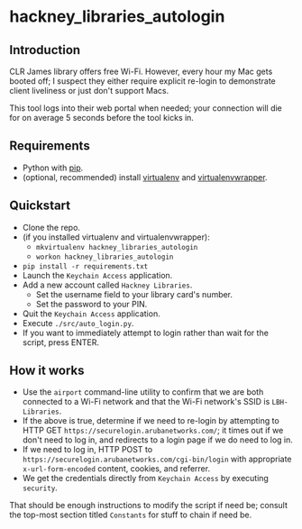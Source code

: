 # hackney_libraries_autologin

## Introduction

CLR James library offers free Wi-Fi. However, every hour my Mac gets booted off; I suspect they either require explicit re-login to demonstrate client liveliness or just don't support Macs.

This tool logs into their web portal when needed; your connection will die for on average 5 seconds before the tool kicks in.

## Requirements

-	Python with [pip](http://www.pip-installer.org/en/latest/installing.html).
-	(optional, recommended) install [virtualenv](http://www.virtualenv.org/en/latest/index.html) and [virtualenvwrapper](http://www.doughellmann.com/projects/virtualenvwrapper/).

## Quickstart

-	Clone the repo.
-	(if you installed virtualenv and virtualenvwrapper):
	-	`mkvirtualenv hackney_libraries_autologin`
	-	`workon hackney_libraries_autologin`
-	`pip install -r requirements.txt`
-	Launch the `Keychain Access` application.
-	Add a new account called `Hackney Libraries`.
	-	Set the username field to your library card's number.
	-	Set the password to your PIN.
-	Quit the `Keychain Access` application.
-	Execute `./src/auto_login.py`.
-	If you want to immediately attempt to login rather than wait for the script, press ENTER.

## How it works

-	Use the `airport` command-line utility to confirm that we are both connected to a Wi-Fi network and that the Wi-Fi network's SSID is `LBH-Libraries`.
-	If the above is true, determine if we need to re-login by attempting to HTTP GET `https://securelogin.arubanetworks.com/`; it times out if we don't need to log in, and redirects to a login page if we do need to log in.
-	If we need to log in, HTTP POST to `https://securelogin.arubanetworks.com/cgi-bin/login` with appropriate `x-url-form-encoded` content, cookies, and referrer.
-	We get the credentials directly from `Keychain Access` by executing `security`.

That should be enough instructions to modify the script if need be; consult the top-most section titled `Constants` for stuff to chain if need be.